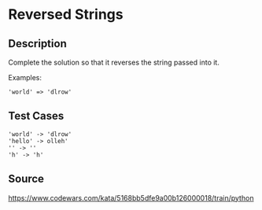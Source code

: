 # Reversed Strings

## Description 

Complete the solution so that it reverses the string passed into it.

Examples:

    'world' => 'dlrow'

## Test Cases

    'world' -> 'dlrow'
    'hello' -> olleh'
    '' -> ''
    'h' -> 'h'

## Source
https://www.codewars.com/kata/5168bb5dfe9a00b126000018/train/python
